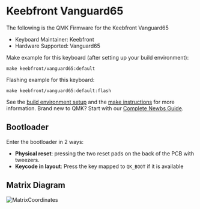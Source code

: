 # Keebfront Vanguard65

The following is the QMK Firmware for the Keebfront Vanguard65


* Keyboard Maintainer: Keebfront
* Hardware Supported: Vanguard65

Make example for this keyboard (after setting up your build environment):

    make keebfront/vanguard65:default
 
Flashing example for this keyboard:

    make keebfront/vanguard65:default:flash


See the [build environment setup](https://docs.qmk.fm/#/getting_started_build_tools) and the [make instructions](https://docs.qmk.fm/#/getting_started_make_guide) for more information. Brand new to QMK? Start with our [Complete Newbs Guide](https://docs.qmk.fm/#/newbs).

## Bootloader

Enter the bootloader in 2 ways:

* **Physical reset**: pressing the two reset pads on the back of the PCB with tweezers.
* **Keycode in layout**: Press the key mapped to `QK_BOOT` if it is available

## Matrix Diagram
![MatrixCoordinates](https://i.imgur.com/rQfEXyeh.jpeg)
